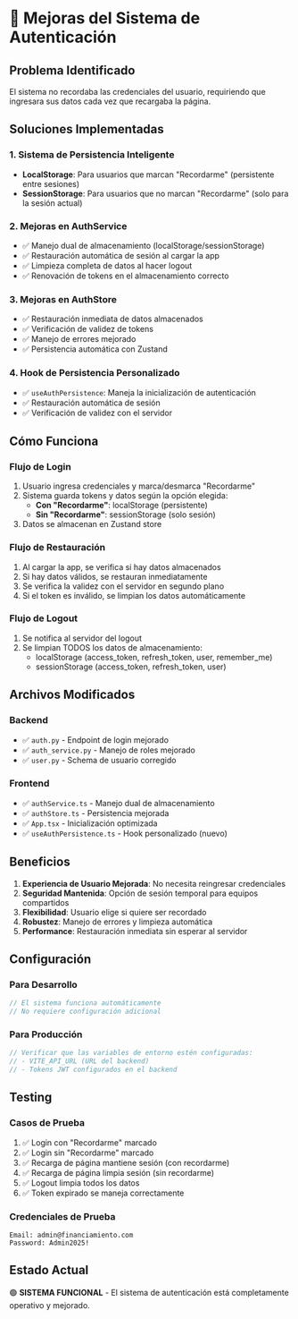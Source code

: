 # 🔐 Mejoras del Sistema de Autenticación

## Problema Identificado
El sistema no recordaba las credenciales del usuario, requiriendo que ingresara sus datos cada vez que recargaba la página.

## Soluciones Implementadas

### 1. **Sistema de Persistencia Inteligente**
- **LocalStorage**: Para usuarios que marcan "Recordarme" (persistente entre sesiones)
- **SessionStorage**: Para usuarios que no marcan "Recordarme" (solo para la sesión actual)

### 2. **Mejoras en AuthService**
- ✅ Manejo dual de almacenamiento (localStorage/sessionStorage)
- ✅ Restauración automática de sesión al cargar la app
- ✅ Limpieza completa de datos al hacer logout
- ✅ Renovación de tokens en el almacenamiento correcto

### 3. **Mejoras en AuthStore**
- ✅ Restauración inmediata de datos almacenados
- ✅ Verificación de validez de tokens
- ✅ Manejo de errores mejorado
- ✅ Persistencia automática con Zustand

### 4. **Hook de Persistencia Personalizado**
- ✅ `useAuthPersistence`: Maneja la inicialización de autenticación
- ✅ Restauración automática de sesión
- ✅ Verificación de validez con el servidor

## Cómo Funciona

### Flujo de Login
1. Usuario ingresa credenciales y marca/desmarca "Recordarme"
2. Sistema guarda tokens y datos según la opción elegida:
   - **Con "Recordarme"**: localStorage (persistente)
   - **Sin "Recordarme"**: sessionStorage (solo sesión)
3. Datos se almacenan en Zustand store

### Flujo de Restauración
1. Al cargar la app, se verifica si hay datos almacenados
2. Si hay datos válidos, se restauran inmediatamente
3. Se verifica la validez con el servidor en segundo plano
4. Si el token es inválido, se limpian los datos automáticamente

### Flujo de Logout
1. Se notifica al servidor del logout
2. Se limpian TODOS los datos de almacenamiento:
   - localStorage (access_token, refresh_token, user, remember_me)
   - sessionStorage (access_token, refresh_token, user)

## Archivos Modificados

### Backend
- ✅ `auth.py` - Endpoint de login mejorado
- ✅ `auth_service.py` - Manejo de roles mejorado
- ✅ `user.py` - Schema de usuario corregido

### Frontend
- ✅ `authService.ts` - Manejo dual de almacenamiento
- ✅ `authStore.ts` - Persistencia mejorada
- ✅ `App.tsx` - Inicialización optimizada
- ✅ `useAuthPersistence.ts` - Hook personalizado (nuevo)

## Beneficios

1. **Experiencia de Usuario Mejorada**: No necesita reingresar credenciales
2. **Seguridad Mantenida**: Opción de sesión temporal para equipos compartidos
3. **Flexibilidad**: Usuario elige si quiere ser recordado
4. **Robustez**: Manejo de errores y limpieza automática
5. **Performance**: Restauración inmediata sin esperar al servidor

## Configuración

### Para Desarrollo
```typescript
// El sistema funciona automáticamente
// No requiere configuración adicional
```

### Para Producción
```typescript
// Verificar que las variables de entorno estén configuradas:
// - VITE_API_URL (URL del backend)
// - Tokens JWT configurados en el backend
```

## Testing

### Casos de Prueba
1. ✅ Login con "Recordarme" marcado
2. ✅ Login sin "Recordarme" marcado
3. ✅ Recarga de página mantiene sesión (con recordarme)
4. ✅ Recarga de página limpia sesión (sin recordarme)
5. ✅ Logout limpia todos los datos
6. ✅ Token expirado se maneja correctamente

### Credenciales de Prueba
```
Email: admin@financiamiento.com
Password: Admin2025!
```

## Estado Actual
🟢 **SISTEMA FUNCIONAL** - El sistema de autenticación está completamente operativo y mejorado.
